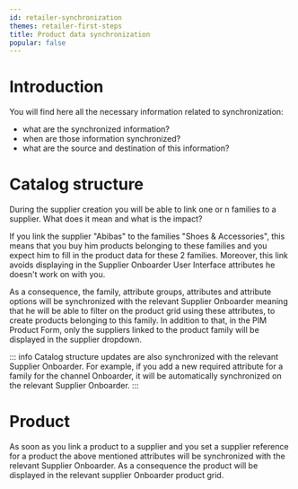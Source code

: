 ```yaml
---
id: retailer-synchronization
themes: retailer-first-steps
title: Product data synchronization
popular: false
---
```


# Introduction

You will find here all the necessary information related to synchronization:
- what are the synchronized information?
- when are those information synchronized?
- what are the source and destination of this information?

# Catalog structure

During the supplier creation you will be able to link one or n families to a supplier.
What does it mean and what is the impact?

If you link the supplier "Abibas" to the families "Shoes & Accessories", this means that you buy him products belonging to these families and you expect him to fill in the product data for these 2 families. Moreover, this link avoids displaying in the Supplier Onboarder User Interface attributes he doesn't work on with you.

As a consequence, the family, attribute groups, attributes and attribute options will be synchronized with the relevant Supplier Onboarder meaning that he will be able to filter on the product grid using these attributes, to create products belonging to this family. In addition to that, in the PIM Product Form, only the suppliers linked to the product family will be displayed in the supplier dropdown.

::: info
Catalog structure updates are also synchronized with the relevant Supplier Onboarder. For example, if you add a new required attribute for a family for the channel Onboarder, it will be automatically synchronized on the relevant Supplier Onboarder.
:::

# Product

As soon as you link a product to a supplier and you set a supplier reference for a product the above mentioned attributes will be synchronized with the relevant Supplier Onboarder. As a consequence the product will be displayed in the relevant supplier Onboarder product grid.
